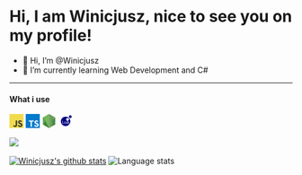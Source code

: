 # Hi, I am Winicjusz, nice to see you on my profile!
- 👋 Hi, I’m @Winicjusz
- 🌱 I’m currently learning Web Development and C#

----

#### What i use
<img src="https://raw.githubusercontent.com/github/explore/80688e429a7d4ef2fca1e82350fe8e3517d3494d/topics/javascript/javascript.png" style="max-width:100%;" height="25"> <img src="https://raw.githubusercontent.com/github/explore/80688e429a7d4ef2fca1e82350fe8e3517d3494d/topics/typescript/typescript.png" style="max-width:100%;" height="25"> <img src="https://raw.githubusercontent.com/github/explore/80688e429a7d4ef2fca1e82350fe8e3517d3494d/topics/nodejs/nodejs.png" style="max-width:100%;" height="25"> <img src="https://raw.githubusercontent.com/github/explore/80688e429a7d4ef2fca1e82350fe8e3517d3494d/topics/lua/lua.png" style="max-width:100%;" height="25">

![](https://komarev.com/ghpvc/?username=WinicjuszPf&style=flat-square)

[![Winicjusz's github stats](https://github-readme-stats.vercel.app/api?username=WinicjuszPf&count_private=true&show_icons=true)](https://github.com/anuraghazra/github-readme-stats&theme=cobalt)
![Language stats](https://github-readme-stats.vercel.app/api/top-langs/?username=WinicjuszPf&layout=compact&langs_count=5)
